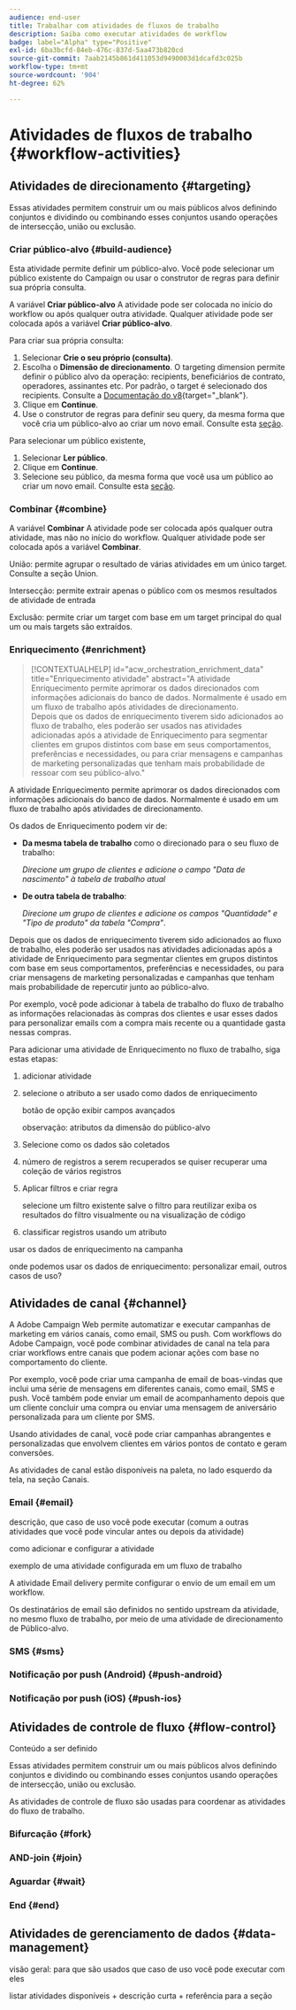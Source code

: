 ```yaml
---
audience: end-user
title: Trabalhar com atividades de fluxos de trabalho
description: Saiba como executar atividades de workflow
badge: label="Alpha" type="Positive"
exl-id: 6ba3bcfd-84eb-476c-837d-5aa473b820cd
source-git-commit: 7aab2145b861d411053d9490003d1dcafd3c025b
workflow-type: tm+mt
source-wordcount: '904'
ht-degree: 62%

---
```



# Atividades de fluxos de trabalho {#workflow-activities}

## Atividades de direcionamento {#targeting}

Essas atividades permitem construir um ou mais públicos alvos definindo conjuntos e dividindo ou combinando esses conjuntos usando operações de intersecção, união ou exclusão.

### Criar público-alvo {#build-audience}

Esta atividade permite definir um público-alvo. Você pode selecionar um público existente do Campaign ou usar o construtor de regras para definir sua própria consulta.

A variável **Criar público-alvo** A atividade pode ser colocada no início do workflow ou após qualquer outra atividade. Qualquer atividade pode ser colocada após a variável **Criar público-alvo**.

Para criar sua própria consulta:

1. Selecionar **Crie o seu próprio (consulta)**.
1. Escolha o **Dimensão de direcionamento**. O targeting dimension permite definir o público alvo da operação: recipients, beneficiários de contrato, operadores, assinantes etc. Por padrão, o target é selecionado dos recipients. Consulte a [Documentação do v8](https://experienceleague.adobe.com/docs/campaign/automation/workflows/introduction/wf-type/targeting-workflows.html#targeting-and-filtering-dimensions){target="_blank"}.
1. Clique em **Continue**.
1. Use o construtor de regras para definir seu query, da mesma forma que você cria um público-alvo ao criar um novo email. Consulte esta [seção](../audience/segment-builder.md).

Para selecionar um público existente,

1. Selecionar **Ler público**.
1. Clique em **Continue**.
1. Selecione seu público, da mesma forma que você usa um público ao criar um novo email. Consulte esta [seção](../audience/add-audience.md).

### Combinar {#combine}

A variável **Combinar** A atividade pode ser colocada após qualquer outra atividade, mas não no início do workflow. Qualquer atividade pode ser colocada após a variável **Combinar**.

União: permite agrupar o resultado de várias atividades em um único target. Consulte a seção Union.

Intersecção: permite extrair apenas o público com os mesmos resultados de atividade de entrada

Exclusão: permite criar um target com base em um target principal do qual um ou mais targets são extraídos.

### Enriquecimento {#enrichment}

>[!CONTEXTUALHELP]
>id="acw_orchestration_enrichment_data"
>title="Enriquecimento atividade"
>abstract="A atividade Enriquecimento permite aprimorar os dados direcionados com informações adicionais do banco de dados. Normalmente é usado em um fluxo de trabalho após atividades de direcionamento.<br/>Depois que os dados de enriquecimento tiverem sido adicionados ao fluxo de trabalho, eles poderão ser usados nas atividades adicionadas após a atividade de Enriquecimento para segmentar clientes em grupos distintos com base em seus comportamentos, preferências e necessidades, ou para criar mensagens e campanhas de marketing personalizadas que tenham mais probabilidade de ressoar com seu público-alvo."

A atividade Enriquecimento permite aprimorar os dados direcionados com informações adicionais do banco de dados. Normalmente é usado em um fluxo de trabalho após atividades de direcionamento.

Os dados de Enriquecimento podem vir de:

* **Da mesma tabela de trabalho** como o direcionado para o seu fluxo de trabalho:

   *Direcione um grupo de clientes e adicione o campo &quot;Data de nascimento&quot; à tabela de trabalho atual*

* **De outra tabela de trabalho**:

   *Direcione um grupo de clientes e adicione os campos &quot;Quantidade&quot; e &quot;Tipo de produto&quot; da tabela &quot;Compra&quot;*.

Depois que os dados de enriquecimento tiverem sido adicionados ao fluxo de trabalho, eles poderão ser usados nas atividades adicionadas após a atividade de Enriquecimento para segmentar clientes em grupos distintos com base em seus comportamentos, preferências e necessidades, ou para criar mensagens de marketing personalizadas e campanhas que tenham mais probabilidade de repercutir junto ao público-alvo.

Por exemplo, você pode adicionar à tabela de trabalho do fluxo de trabalho as informações relacionadas às compras dos clientes e usar esses dados para personalizar emails com a compra mais recente ou a quantidade gasta nessas compras.

Para adicionar uma atividade de Enriquecimento no fluxo de trabalho, siga estas etapas:

1. adicionar atividade
1. selecione o atributo a ser usado como dados de enriquecimento

   botão de opção
exibir campos avançados

   observação: atributos da dimensão do público-alvo

1. Selecione como os dados são coletados
1. número de registros a serem recuperados se quiser recuperar uma coleção de vários registros
1. Aplicar filtros e criar regra

   selecione um filtro existente
salve o filtro para reutilizar
exiba os resultados do filtro visualmente ou na visualização de código

1. classificar registros usando um atributo

usar os dados de enriquecimento na campanha

onde podemos usar os dados de enriquecimento: personalizar email, outros casos de uso?


## Atividades de canal {#channel}

A Adobe Campaign Web permite automatizar e executar campanhas de marketing em vários canais, como email, SMS ou push. Com workflows do Adobe Campaign, você pode combinar atividades de canal na tela para criar workflows entre canais que podem acionar ações com base no comportamento do cliente.

Por exemplo, você pode criar uma campanha de email de boas-vindas que inclui uma série de mensagens em diferentes canais, como email, SMS e push. Você também pode enviar um email de acompanhamento depois que um cliente concluir uma compra ou enviar uma mensagem de aniversário personalizada para um cliente por SMS.

Usando atividades de canal, você pode criar campanhas abrangentes e personalizadas que envolvem clientes em vários pontos de contato e geram conversões.

As atividades de canal estão disponíveis na paleta, no lado esquerdo da tela, na seção Canais.

### Email {#email}

descrição, que caso de uso você pode executar (comum a outras atividades que você pode vincular antes ou depois da atividade)

como adicionar e configurar a atividade

exemplo de uma atividade configurada em um fluxo de trabalho


A atividade Email delivery permite configurar o envio de um email em um workflow.

<!-- Scheduled emails available?

This can be a single send email and sent just once, or it can be a recurring email.
* Single send emails are standard emails, sent once.
* Recurring emails allow you to send the same email multiple times to different targets over a defined period. You can aggregate the deliveries per period in order to get reports that correspond to your needs.

When linked to a scheduler, you can define recurring emails.-->

Os destinatários de email são definidos no sentido upstream da atividade, no mesmo fluxo de trabalho, por meio de uma atividade de direcionamento de Público-alvo.

<!--The message preparation is triggered according to the workflow execution parameters. From the message dashboard, you can select whether to request or not a manual confirmation to send the message (required by default). You can start the workflow manually or place a scheduler activity in the workflow to automate execution.-->


### SMS {#sms}

### Notificação por push (Android) {#push-android}

### Notificação por push (iOS) {#push-ios}

## Atividades de controle de fluxo {#flow-control}

Conteúdo a ser definido

<!--à reformuler-->Essas atividades permitem construir um ou mais públicos alvos definindo conjuntos e dividindo ou combinando esses conjuntos usando operações de intersecção, união ou exclusão.

As atividades de controle de fluxo são usadas para coordenar as atividades do fluxo de trabalho.

### Bifurcação {#fork}

### AND-join {#join}


### Aguardar {#wait}

### End {#end}

## Atividades de gerenciamento de dados {#data-management}

visão geral: para que são usados
que caso de uso você pode executar com eles

listar atividades disponíveis + descrição curta + referência para a seção

